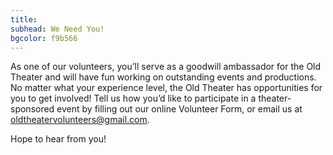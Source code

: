 ```yaml
---
title: 
subhead: We Need You!
bgcolor: f9b566
---
```



As one of our volunteers, you’ll serve as a goodwill ambassador for
the Old Theater and will have fun working on outstanding events and
productions. No matter what your experience level, the Old Theater
has opportunities for you to get involved! Tell us how you’d like to
participate in a theater-sponsored event by filling out our online <nuxt-link to="/volunteer-form" class="underline">Volunteer Form</nuxt-link>,
or email us at <a href="mailto:oldtheatervolunteers@gmail.com">oldtheatervolunteers@gmail.com</a>.
         
Hope to hear from you!
     

<div class="flex">
  <button-link url="/volunteer-form" color="black" text="VOLUNTEER NOW"/>
</div>
